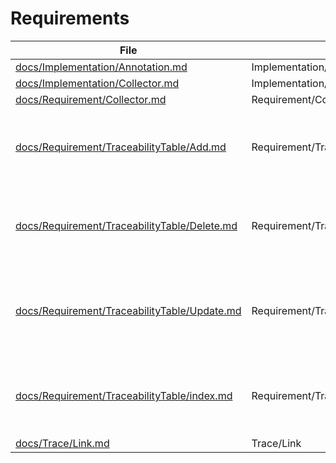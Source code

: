 # Requirements

| File                                                                                    | ID                                   | Synopsis                                                              |
| --------------------------------------------------------------------------------------- | ------------------------------------ | --------------------------------------------------------------------- |
| [docs/Implementation/Annotation.md](Implementation/Annotation.md)                       | Implementation/Annotation            |                                                                       |
| [docs/Implementation/Collector.md](Implementation/Collector.md)                         | Implementation/Collector             |                                                                       |
| [docs/Requirement/Collector.md](Requirement/Collector.md)                               | Requirement/Collector                |                                                                       |
| [docs/Requirement/TraceabilityTable/Add.md](Requirement/TraceabilityTable/Add.md)       | Requirement/TraceabilityTable/Add    | A traceability table is added if trace links exist                    |
| [docs/Requirement/TraceabilityTable/Delete.md](Requirement/TraceabilityTable/Delete.md) | Requirement/TraceabilityTable/Delete | An existing traceability table is deleted if no trace links exist     |
| [docs/Requirement/TraceabilityTable/Update.md](Requirement/TraceabilityTable/Update.md) | Requirement/TraceabilityTable/Update | An existing traceability table is updated if trace links have changed |
| [docs/Requirement/TraceabilityTable/index.md](Requirement/TraceabilityTable/index.md)   | Requirement/TraceabilityTable        | Traceability tables are updated according to trace links              |
| [docs/Trace/Link.md](Trace/Link.md)                                                     | Trace/Link                           |                                                                       |
